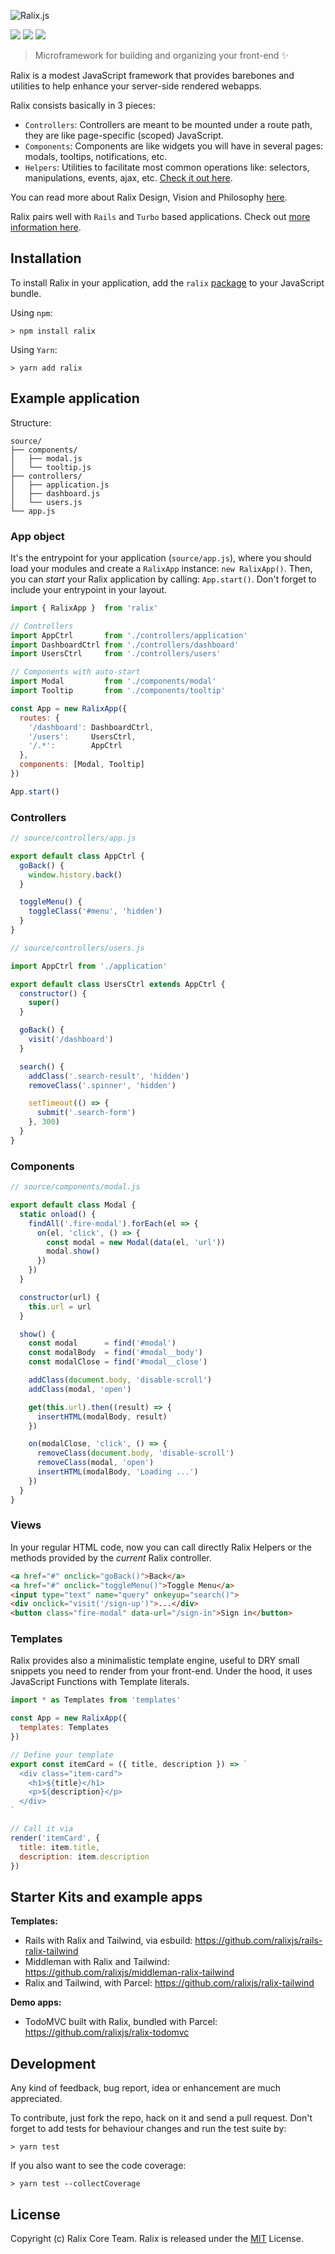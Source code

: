 ![Ralix.js](https://raw.githubusercontent.com/ralixjs/ralix/master/logos/cover.jpg)

[![](https://github.com/ralixjs/ralix/actions/workflows/ci.yml/badge.svg)](https://github.com/ralixjs/ralix/actions/workflows/ci.yml)
[![](https://img.shields.io/npm/v/ralix.svg)](https://www.npmjs.com/package/ralix)
[![](https://img.shields.io/npm/l/ralix)](https://github.com/ralixjs/ralix/blob/master/LICENSE)

> Microframework for building and organizing your front-end :sparkles:

Ralix is a modest JavaScript framework that provides barebones and utilities to help enhance your server-side rendered webapps.

Ralix consists basically in 3 pieces:

- `Controllers`: Controllers are meant to be mounted under a route path, they are like page-specific (scoped) JavaScript.
- `Components`: Components are like widgets you will have in several pages: modals, tooltips, notifications, etc.
- `Helpers`: Utilities to facilitate most common operations like: selectors, manipulations, events, ajax, etc. [Check it out here](docs/HELPERS_API.md).

You can read more about Ralix Design, Vision and Philosophy [here](docs/DESIGN.md).

Ralix pairs well with `Rails` and `Turbo` based applications. Check out [more information here](docs/RAILS_INTEGRATION.md).

## Installation

To install Ralix in your application, add the `ralix` [package](https://www.npmjs.com/package/ralix) to your JavaScript bundle.

Using `npm`:

```
> npm install ralix
```

Using `Yarn`:

```
> yarn add ralix
```

## Example application

Structure:

```
source/
├── components/
│   ├── modal.js
│   └── tooltip.js
├── controllers/
│   ├── application.js
│   ├── dashboard.js
│   └── users.js
└── app.js
```

### App object

It's the entrypoint for your application (`source/app.js`), where you should load your modules and create a `RalixApp` instance: `new RalixApp()`. Then, you can _start_ your Ralix application by calling: `App.start()`. Don't forget to include your entrypoint in your layout.

```js
import { RalixApp }  from 'ralix'

// Controllers
import AppCtrl       from './controllers/application'
import DashboardCtrl from './controllers/dashboard'
import UsersCtrl     from './controllers/users'

// Components with auto-start
import Modal         from './components/modal'
import Tooltip       from './components/tooltip'

const App = new RalixApp({
  routes: {
    '/dashboard': DashboardCtrl,
    '/users':     UsersCtrl,
    '/.*':        AppCtrl
  },
  components: [Modal, Tooltip]
})

App.start()
```

### Controllers

```js
// source/controllers/app.js

export default class AppCtrl {
  goBack() {
    window.history.back()
  }

  toggleMenu() {
    toggleClass('#menu', 'hidden')
  }
}
```

```js
// source/controllers/users.js

import AppCtrl from './application'

export default class UsersCtrl extends AppCtrl {
  constructor() {
    super()
  }

  goBack() {
    visit('/dashboard')
  }

  search() {
    addClass('.search-result', 'hidden')
    removeClass('.spinner', 'hidden')

    setTimeout(() => {
      submit('.search-form')
    }, 300)
  }
}
```

### Components

```js
// source/components/modal.js

export default class Modal {
  static onload() {
    findAll('.fire-modal').forEach(el => {
      on(el, 'click', () => {
        const modal = new Modal(data(el, 'url'))
        modal.show()
      })
    })
  }

  constructor(url) {
    this.url = url
  }

  show() {
    const modal      = find('#modal')
    const modalBody  = find('#modal__body')
    const modalClose = find('#modal__close')

    addClass(document.body, 'disable-scroll')
    addClass(modal, 'open')

    get(this.url).then((result) => {
      insertHTML(modalBody, result)
    })

    on(modalClose, 'click', () => {
      removeClass(document.body, 'disable-scroll')
      removeClass(modal, 'open')
      insertHTML(modalBody, 'Loading ...')
    })
  }
}
```

### Views

In your regular HTML code, now you can call directly Ralix Helpers or the methods provided by the _current_ Ralix controller.

```html
<a href="#" onclick="goBack()">Back</a>
<a href="#" onclick="toggleMenu()">Toggle Menu</a>
<input type="text" name="query" onkeyup="search()">
<div onclick="visit('/sign-up')">...</div>
<button class="fire-modal" data-url="/sign-in">Sign in</button>
```

### Templates

Ralix provides also a minimalistic template engine, useful to DRY small snippets you need to render from your front-end. Under the hood, it uses JavaScript Functions with Template literals.

```js
import * as Templates from 'templates'

const App = new RalixApp({
  templates: Templates
})

// Define your template
export const itemCard = ({ title, description }) => `
  <div class="item-card">
    <h1>${title}</h1>
    <p>${description}</p>
  </div>
`

// Call it via
render('itemCard', {
  title: item.title,
  description: item.description
})
```

## Starter Kits and example apps

**Templates:**

- Rails with Ralix and Tailwind, via esbuild: https://github.com/ralixjs/rails-ralix-tailwind
- Middleman with Ralix and Tailwind: https://github.com/ralixjs/middleman-ralix-tailwind
- Ralix and Tailwind, with Parcel: https://github.com/ralixjs/ralix-tailwind

**Demo apps:**

- TodoMVC built with Ralix, bundled with Parcel: https://github.com/ralixjs/ralix-todomvc

## Development

Any kind of feedback, bug report, idea or enhancement are much appreciated.

To contribute, just fork the repo, hack on it and send a pull request. Don't forget to add tests for behaviour changes and run the test suite by:

```
> yarn test
```

If you also want to see the code coverage:

```
> yarn test --collectCoverage
```

## License

Copyright (c) Ralix Core Team. Ralix is released under the [MIT](LICENSE) License.
